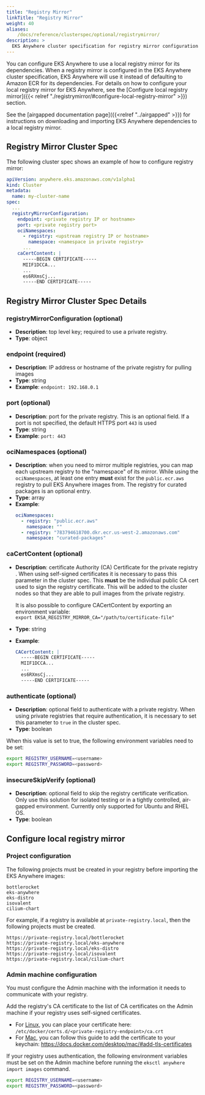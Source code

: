 ```yaml
---
title: "Registry Mirror"
linkTitle: "Registry Mirror"
weight: 40
aliases:
    /docs/reference/clusterspec/optional/registrymirror/
description: >
  EKS Anywhere cluster specification for registry mirror configuration
---
```


You can configure EKS Anywhere to use a local registry mirror for its dependencies. When a registry mirror is configured in the EKS Anywhere cluster specification, EKS Anywhere will use it instead of defaulting to Amazon ECR for its dependencies. For details on how to configure your local registry mirror for EKS Anywhere, see the [Configure local registry mirror]({{< relref "./registrymirror/#configure-local-registry-mirror" >}}) section.

See the [airgapped documentation page]({{<relref "../airgapped" >}}) for instructions on downloading and importing EKS Anywhere dependencies to a local registry mirror.

## Registry Mirror Cluster Spec

The following cluster spec shows an example of how to configure registry mirror:
```yaml
apiVersion: anywhere.eks.amazonaws.com/v1alpha1
kind: Cluster
metadata:
  name: my-cluster-name
spec:
  ...
  registryMirrorConfiguration:
    endpoint: <private registry IP or hostname>
    port: <private registry port>
    ociNamespaces:
      - registry: <upstream registry IP or hostname>
        namespace: <namespace in private registry>
      ...
    caCertContent: |
      -----BEGIN CERTIFICATE-----
      MIIF1DCCA...
      ...
      es6RXmsCj...
      -----END CERTIFICATE-----  
```
## Registry Mirror Cluster Spec Details
### __registryMirrorConfiguration__ (optional)
* __Description__: top level key; required to use a private registry.
* __Type__: object

### __endpoint__ (required)
* __Description__: IP address or hostname of the private registry for pulling images
* __Type__: string
* __Example__: ```endpoint: 192.168.0.1```

### __port__ (optional)
* __Description__: port for the private registry. This is an optional field. If a port
  is not specified, the default HTTPS port `443` is used
* __Type__: string
* __Example__: ```port: 443```

### __ociNamespaces__ (optional)
* __Description__: when you need to mirror multiple registries, you can map each upstream registry to the "namespace" of its mirror. While using the `ociNamespaces`, at least one entry __must__ exist for the `public.ecr.aws` registry to pull EKS Anywhere images from. The registry for curated packages is an optional entry. 
* __Type__: array
* __Example__: <br/>
  ```yaml
  ociNamespaces:
    - registry: "public.ecr.aws"
      namespace: ""
    - registry: "783794618700.dkr.ecr.us-west-2.amazonaws.com"
      namespace: "curated-packages"
  ```

### __caCertContent__ (optional)
* __Description__: certificate Authority (CA) Certificate for the private registry . When using 
  self-signed certificates it is necessary to pass this parameter in the cluster spec. This __must__ be the individual public CA cert used to sign the registry certificate. This will be added to the cluster nodes so that they are able to pull images from the private registry.

  It is also possible to configure CACertContent by exporting an environment variable:<br/>
  `export EKSA_REGISTRY_MIRROR_CA="/path/to/certificate-file"`
* __Type__: string
* __Example__: <br/>
  ```yaml
  CACertContent: |
    -----BEGIN CERTIFICATE-----
    MIIF1DCCA...
    ...
    es6RXmsCj...
    -----END CERTIFICATE-----
  ```

### __authenticate__ (optional)

* __Description__: optional field to authenticate with a private registry. When using private registries that 
  require authentication, it is necessary to set this parameter to ```true``` in the cluster spec.
* __Type__: boolean

When this value is set to true, the following environment variables need to be set:
```bash
export REGISTRY_USERNAME=<username>
export REGISTRY_PASSWORD=<password>
```

### __insecureSkipVerify__ (optional)
* __Description__: optional field to skip the registry certificate verification. Only use this solution for isolated testing or in a tightly controlled, air-gapped environment. Currently only supported for Ubuntu and RHEL OS.
* __Type__: boolean

## Configure local registry mirror

### Project configuration
The following projects must be created in your registry before importing the EKS Anywhere images:

```
bottlerocket
eks-anywhere
eks-distro
isovalent
cilium-chart
```

For example, if a registry is available at `private-registry.local`, then the following projects must be created.

```
https://private-registry.local/bottlerocket
https://private-registry.local/eks-anywhere
https://private-registry.local/eks-distro
https://private-registry.local/isovalent
https://private-registry.local/cilium-chart
```

### Admin machine configuration
You must configure the Admin machine with the information it needs to communicate with your registry.

Add the registry's CA certificate to the list of CA certificates on the Admin machine if your registry uses self-signed certificates.

- For [Linux](https://docs.docker.com/engine/security/certificates/), you can place your certificate here: `/etc/docker/certs.d/<private-registry-endpoint>/ca.crt`
- For [Mac](https://docs.docker.com/desktop/mac/#add-tls-certificates), you can follow this guide to add the certificate to your keychain: https://docs.docker.com/desktop/mac/#add-tls-certificates

If your registry uses authentication, the following environment variables must be set on the Admin machine before running the `eksctl anywhere import images` command.
```bash
export REGISTRY_USERNAME=<username>
export REGISTRY_PASSWORD=<password>
```


